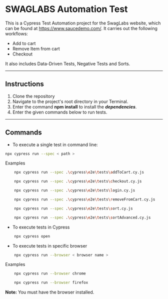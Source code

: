 # SWAGLABS Automation Test 

This is a Cypress Test Automation project for the SwagLabs website, which can be found at https://www.saucedemo.com/. It carries out the following workflows:

* Add to cart 
* Remove Item from cart 
* Checkout

It also includes Data-Driven Tests, Negative Tests and Sorts.

---

## Instructions

1. Clone the repository
2. Navigate to the project's root directory in your Terminal.
3. Enter the command **npm install** to install the ***dependencies***.
4. Enter the given commands below to run tests.

---

## Commands

* To execute a single test in command line:
```bash
npx cypress run --spec < path >
```
Examples
```bash
    npx cypress run --spec .\cypress\e2e\tests\addToCart.cy.js
```
```bash
    npx cypress run --spec .\cypress\e2e\tests\checkout.cy.js
```
```bash
    npx cypress run --spec .\cypress\e2e\tests\login.cy.js
```
```bash
    npx cypress run --spec .\cypress\e2e\tests\removeFromCart.cy.js
```
```bash
    npx cypress run --spec .\cypress\e2e\tests\sort.cy.js
```
```bash
    npx cypress run --spec .\cypress\e2e\tests\sortAdvanced.cy.js
```
* To execute tests in Cypress
```bash
    npx cypress open
```
* To execute tests in specific browser
```bash
    npx cypress run --browser < browser name >
```
Examples
```bash
    npx cypress run --browser chrome
```
```bash
    npx cypress run --browser firefox
```
**Note:** You must have the browser installed.